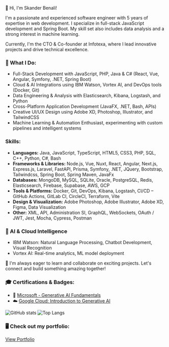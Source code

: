 👋 Hi, I'm Skander Benali!

I'm a passionate and experienced software engineer with 5 years of expertise in web development. I specialize in full-stack JavaScript development and Spring Boot. My skill set also includes data analysis and a strong interest in machine learning.

Currently, I'm the CTO & Co-founder at Infotexa, where I lead innovative projects and drive technical excellence.

### 🚀 What I Do:
- Full-Stack Development with JavaScript, PHP, Java & C# (React, Vue, Angular, Symfony, .NET, Spring Boot)
- Cloud & AI Integrations using IBM Watson, Vortex AI, and DevOps tools (Docker, Git)
- Data Engineering & Analysis with Elasticsearch, Kibana, Logstash, and Python
- Cross-Platform Application Development (JavaFX, .NET, Bash, APIs)
- Creative UI/UX Design using Adobe XD, Photoshop, Illustrator, and TailwindCSS
- Machine Learning & Automation Enthusiast, experimenting with custom pipelines and intelligent systems

### Skills:
- **Languages:** Java, JavaScript, TypeScript, HTML5, CSS3, PHP, SQL, C++, Python, C#, Bash
- **Frameworks & Libraries:** Node.js, Vue, Nuxt, React, Angular, Next.js, Express.js, Laravel, FastAPI, Prisma, Symfony, .NET, JQuery, Bootstrap, Tailwindcss, Spring Boot, Spring Maven, JavaFx
- **Databases:** MongoDB, MySQL, SQLite, Oracle, PostgreSQL, Redis, Elasticsearch, Firebase, Supabase, AWS, GCP
- **Tools & Platforms:** Docker, Git, DevOps, Kibana, Logstash, CI/CD – GitHub Actions, GitLab CI, CircleCI, Terraform, Vite
- **Design & Visualization:** Adobe Photoshop, Adobe Illustrator, Adobe XD, Figma, Data Visualization
- **Other:** XML, API, Administration SI, GraphQL, WebSockets, OAuth / JWT, Jest, Mocha, Cypress, Postman
### 🧠 AI & Cloud Intelligence
- IBM Watson: Natural Language Processing, Chatbot Development, Visual Recognition
- Vortex AI: Real-time analytics, ML model deployment


🌟 I'm always eager to learn and collaborate on exciting projects. Let's connect and build something amazing together!

### 🎓 Certifications & Badges:
- 🏅 [Microsoft - Generative AI Fundamentals](https://learn.microsoft.com/api/achievements/share/en-us/SkanderBenali-3776/QSTZFZAE?sharingId=17AC7FD97104DEA7)
- ☁️ [Google Cloud: Introduction to Generative AI](https://www.cloudskillsboost.google/public_profiles/b4f47ee5-4676-4295-bfea-cfa9b4a54674/badges/15559592)


![GitHub stats](https://github-readme-stats.vercel.app/api?username=skanderbenali&show_icons=true&theme=transparent) ![Top Langs](https://github-readme-stats.vercel.app/api/top-langs/?username=skanderbenali&layout=compact&show_icons=true&theme=transparent)

### 🖥️ Check out my portfolio: 
[View Portfolio](https://skanderbenali.github.io/portfolio/)

